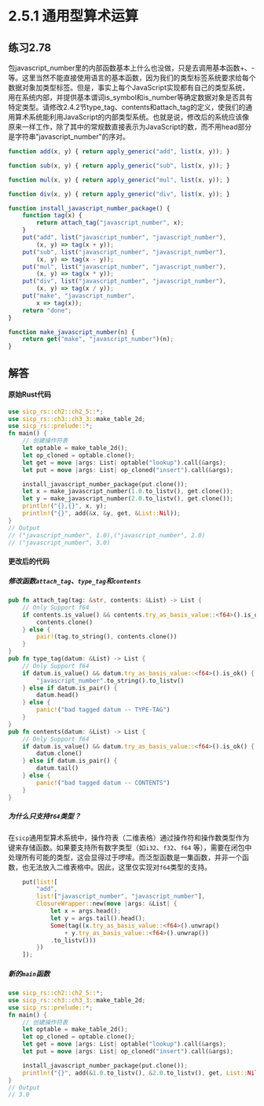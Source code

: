 # 2.5.1 通用型算术运算
## 练习2.78
包javascript_number里的内部函数基本上什么也没做，只是去调用基本函数+、-等。这里当然不能直接使用语言的基本函数，因为我们的类型标签系统要求给每个数据对象加类型标签。但是，事实上每个JavaScript实现都有自己的类型系统，用在系统内部，并提供基本谓词is_symbol和is_number等确定数据对象是否具有特定类型。请修改2.4.2节type_tag、contents和attach_tag的定义，使我们的通用算术系统能利用JavaScript的内部类型系统。也就是说，修改后的系统应该像原来一样工作，除了其中的常规数直接表示为JavaScript的数，而不用head部分是字符串"javascript_number"的序对。
```javascript
function add(x, y) { return apply_generic("add", list(x, y)); }

function sub(x, y) { return apply_generic("sub", list(x, y)); }

function mul(x, y) { return apply_generic("mul", list(x, y)); }

function div(x, y) { return apply_generic("div", list(x, y)); }

function install_javascript_number_package() {
    function tag(x) {
        return attach_tag("javascript_number", x);
    }
    put("add", list("javascript_number", "javascript_number"), 
        (x, y) => tag(x + y));
    put("sub", list("javascript_number", "javascript_number"), 
        (x, y) => tag(x - y));
    put("mul", list("javascript_number", "javascript_number"), 
        (x, y) => tag(x * y));
    put("div", list("javascript_number", "javascript_number"), 
        (x, y) => tag(x / y));
    put("make", "javascript_number", 
        x => tag(x));
    return "done";
}

function make_javascript_number(n) {
    return get("make", "javascript_number")(n);
}
```

## 解答
#### 原始Rust代码
```rust
use sicp_rs::ch2::ch2_5::*;
use sicp_rs::ch3::ch3_3::make_table_2d;
use sicp_rs::prelude::*;
fn main() {
    // 创建操作符表
    let optable = make_table_2d();
    let op_cloned = optable.clone();
    let get = move |args: List| optable("lookup").call(&args);
    let put = move |args: List| op_cloned("insert").call(&args);

    install_javascript_number_package(put.clone());
    let x = make_javascript_number(1.0.to_listv(), get.clone());
    let y = make_javascript_number(2.0.to_listv(), get.clone());
    println!("{},{}", x, y);
    println!("{}", add(&x, &y, get, &List::Nil));
}
// Output
// ("javascript_number", 1.0),("javascript_number", 2.0)
// ("javascript_number", 3.0)
```
#### 更改后的代码
##### 修改函数`attach_tag`、`type_tag`和`contents`
```rust
pub fn attach_tag(tag: &str, contents: &List) -> List {
    // Only Support f64
    if contents.is_value() && contents.try_as_basis_value::<f64>().is_ok() {      // 新增行
        contents.clone()                                                          // 新增行 
    } else {
        pair!(tag.to_string(), contents.clone())
    }
}
pub fn type_tag(datum: &List) -> List {
    // Only Support f64
    if datum.is_value() && datum.try_as_basis_value::<f64>().is_ok() {   // 新增行
        "javascript_number".to_string().to_listv()                       // 新增行
    } else if datum.is_pair() {
        datum.head()
    } else {
        panic!("bad tagged datum -- TYPE-TAG")
    }
}
pub fn contents(datum: &List) -> List {
    // Only Support f64
    if datum.is_value() && datum.try_as_basis_value::<f64>().is_ok() {   // 新增行
        datum.clone()                                                    // 新增行
    } else if datum.is_pair() {
        datum.tail()
    } else {
        panic!("bad tagged datum -- CONTENTS")
    }
}
```
##### 为什么只支持`f64`类型？
在`sicp`通用型算术系统中，操作符表（二维表格）通过操作符和操作数类型作为键来存储函数。如果要支持所有数字类型（如`i32`、`f32`、`f64` 等），需要在闭包中处理所有可能的类型，这会显得过于啰嗦。而泛型函数是一集函数，并非一个函数，也无法放入二维表格中。因此，这里仅实现对`f64`类型的支持。
```rust
    put(list![
        "add",
        list!["javascript_number", "javascript_number"],
        ClosureWrapper::new(move |args: &List| {
            let x = args.head();
            let y = args.tail().head();
            Some(tag((x.try_as_basis_value::<f64>().unwrap()
                + y.try_as_basis_value::<f64>().unwrap())
            .to_listv()))
        })
    ]);
```
##### 新的`main`函数
```rust
use sicp_rs::ch2::ch2_5::*;
use sicp_rs::ch3::ch3_3::make_table_2d;
use sicp_rs::prelude::*;
fn main() {
    // 创建操作符表
    let optable = make_table_2d();
    let op_cloned = optable.clone();
    let get = move |args: List| optable("lookup").call(&args);
    let put = move |args: List| op_cloned("insert").call(&args);

    install_javascript_number_package(put.clone());
    println!("{}", add(&1.0.to_listv(), &2.0.to_listv(), get, List::Nil));
}
// Output
// 3.0
```